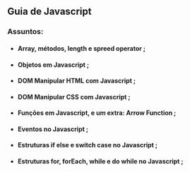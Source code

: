 ## Guia de Javascript

### Assuntos:

* #### Array, métodos, length e spreed operator ;

* #### Objetos em Javascript ;

* #### DOM Manipular HTML com Javascript ;

* #### DOM Manipular CSS com Javascript ;

* #### Funções em Javascript, e um extra: Arrow Function ;

* #### Eventos no Javascript ;

* #### Estruturas if else e switch case no Javascript ;

* #### Estruturas for, forEach, while e do while no Javascript ;
